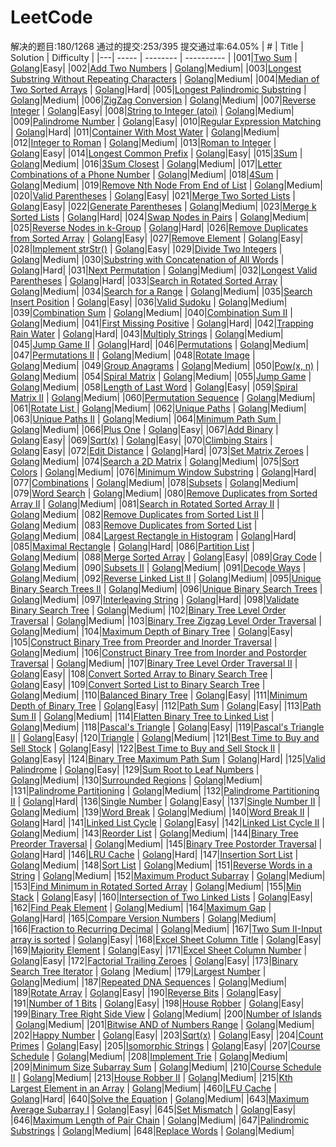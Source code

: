 # LeetCode
解决的题目:180/1268
通过的提交:253/395
提交通过率:64.05%
| # | Title | Solution | Difficulty |
|---| ----- | -------- | ---------- |
|001|[Two Sum](https://leetcode.com/problems/two-sum/description/) | [Golang](./two_sum/two_sum.go)|Easy|
|002|[Add Two Numbers](https://leetcode.com/problems/add-two-numbers/description/) | [Golang](./add_two_numbers/add_two_numbers.go)|Medium|
|003|[Longest Substring Without Repeating Characters](https://leetcode.com/problems/longest-substring-without-repeating-characters/description/) | [Golang](./longest_substring_without_repeating_characters/longest_substring_without_repeating_characters.go)|Medium|
|004|[Median of Two Sorted Arrays](https://leetcode.com/problems/median-of-two-sorted-arrays/description/) | [Golang](./median_of_two_sorted_arrays/median_of_two_sorted_arrays.go)|Hard|
|005|[Longest Palindromic Substring](https://leetcode.com/problems/longest-palindromic-substring/description/) | [Golang](./longest_palindromic_substring/longest_palindromic_substring.go)|Medium|
|006|[ZigZag Conversion](https://leetcode.com/problems/zigzag-conversion/description/) | [Golang](./zigzag_conversion/zigzag_conversion.go)|Medium|
|007|[Reverse Integer](https://leetcode.com/problems/reverse-integer/description/) | [Golang](./reverse_integer/reverse_integer.go)|Easy|
|008|[String to Integer (atoi)](https://leetcode.com/problems/string-to-integer-atoi/description/) | [Golang](./string_to_integer_atoi/string_to_integer_atoi.go)|Medium|
|009|[Palindrome Number](https://leetcode.com/problems/palindrome-number/description/) | [Golang](./palindrome_number/palindrome_number.go)|Easy|
|010|[Regular Expression Matching](https://leetcode.com/problems/regular-expression-matching/description/) | [Golang](./regular_expression_matching/regular_expression_matching.go)|Hard|
|011|[Container With Most Water](https://leetcode.com/problems/container-with-most-water/description/) | [Golang](./container_with_most_water/container_with_most_water.go)|Medium|
|012|[Integer to Roman](https://leetcode.com/problems/integer-to-roman/description/) | [Golang](./integer_to_roman/integer_to_roman.go)|Medium|
|013|[Roman to Integer](https://leetcode.com/problems/roman-to-integer/description/) | [Golang](./roman_to_integer/roman_to_integer.go)|Easy|
|014|[Longest Common Prefix](https://leetcode.com/problems/longest-common-prefix/description/) | [Golang](./longest_common_prefix/longest_common_prefix.go)|Easy|
|015|[3Sum](https://leetcode.com/problems/3sum/description/) | [Golang](./three_sum/three_sum.go)|Medium|
|016|[3Sum Closest](https://leetcode.com/problems/3sum-closest/description/) | [Golang](./three_sum_closest/three_sum_closest.go)|Medium|
|017|[Letter Combinations of a Phone Number](https://leetcode.com/problems/letter-combinations-of-a-phone-number/description/) | [Golang](./letter_combinations/letter_combinations.go)|Medium|
|018|[4Sum](https://leetcode.com/problems/4sum/description/) | [Golang](./four_sum/four_sum.go)|Medium|
|019|[Remove Nth Node From End of List](https://leetcode.com/problems/remove-nth-node-from-end-of-list/description/) | [Golang](./remove_nth_from_end/remove_nth_from_end.go)|Medium|
|020|[Valid Parentheses](https://leetcode.com/problems/valid-parentheses/description/) | [Golang](./valid_parentheses/valid_parentheses.go)|Easy|
|021|[Merge Two Sorted Lists](https://leetcode.com/problems/merge-two-sorted-lists/description/) | [Golang](./merge_two_sorted_lists/merge_two_sorted_lists.go)|Easy|
|022|[Generate Parentheses](https://leetcode.com/problems/generate-parentheses/description/) | [Golang](./generate_parentheses/generate_parentheses.go)|Medium|
|023|[Merge k Sorted Lists](https://leetcode.com/problems/merge-k-sorted-lists/description/) | [Golang](./merge_k_sorted_lists/merge_k_sorted_lists.go)|Hard|
|024|[Swap Nodes in Pairs](https://leetcode.com/problems/swap-nodes-in-pairs/description/) | [Golang](./swap_nodes_in_pairs/swap_nodes_in_pairs.go)|Medium|
|025|[Reverse Nodes in k-Group](https://leetcode.com/problems/reverse-nodes-in-k-group/description/) | [Golang](./reverse_nodes_in_k_group/reverse_nodes_in_k_group.go)|Hard|
|026|[Remove Duplicates from Sorted Array](https://leetcode.com/problems/remove-duplicates-from-sorted-array/description/) | [Golang](./remove_duplicates_from_sorted_array/remove_duplicates_from_sorted_array.go)|Easy|
|027|[Remove Element](https://leetcode.com/problems/remove-element/description/) | [Golang](./remove_element/remove_element.go)|Easy|
|028|[Implement strStr()](https://leetcode.com/problems/implement-strstr/description/) | [Golang](./implement_strstr/implement_strstr.go)|Easy|
|029|[Divide Two Integers](https://leetcode.com/problems/divide-two-integers/description/) | [Golang](./divide_two_integers/divide_two_integers.go)|Medium|
|030|[Substring with Concatenation of All Words](https://leetcode.com/problems/substring-with-concatenation-of-all-words/description/) | [Golang](./find_substring/find_substring.go)|Hard|
|031|[Next Permutation](https://leetcode.com/problems/next-permutation/description/) | [Golang](./next_permutation/next_permutation.go)|Medium|
|032|[Longest Valid Parentheses](https://leetcode.com/problems/longest-valid-parentheses/description/) | [Golang](./longest_valid_parentheses/longest_valid_parentheses.go)|Hard|
|033|[Search in Rotated Sorted Array](https://leetcode.com/problems/search-in-rotated-sorted-array/description/) | [Golang](./search_in_rotated_sorted_array/search_in_rotated_sorted_array.go)|Medium|
|034|[Search for a Range](https://leetcode.com/problems/search-for-a-range/description/) | [Golang](./search_for_a_range/search_for_a_range.go)|Medium|
|035|[Search Insert Position](https://leetcode.com/problems/search-insert-positio/description/) | [Golang](./search_insert_position/search_insert_position.go)|Easy|
|036|[Valid Sudoku](https://leetcode.com/problems/valid-sudoku/description/) | [Golang](./valid_sudoku/valid_sudoku.go)|Medium|
|039|[Combination Sum](https://leetcode.com/problems/combination-sum/description/) | [Golang](./combination_sum/combination_sum.go)|Medium|
|040|[Combination Sum II](https://leetcode.com/problems/combination-sum-ii/description/) | [Golang](./combination_sum_II/combination_sum_II.go)|Medium|
|041|[First Missing Positive](https://leetcode.com/problems/first-missing-positive/description/) | [Golang](./first_missing_positive/first_missing_positive.go)|Hard|
|042|[Trapping Rain Water](https://leetcode.com/problems/trapping-rain-water/description/) | [Golang](./trapping_rain_water/trapping_rain_water.go)|Hard|
|043|[Multiply Strings](https://leetcode.com/problems/multiply-strings/description/) | [Golang](./multiply_strings/multiply_strings.go)|Medium|
|045|[Jump Game II](https://leetcode.com/problems/jump-game-ii/description/) | [Golang](./jump_game_ii/jump_game_ii.go)|Hard|
|046|[Permutations](https://leetcode.com/problems/permutations/description/) | [Golang](./permutations/permutations.go)|Medium|
|047|[Permutations II](https://leetcode.com/problems/permutations-ii/description/) | [Golang](./permutations_II/permutations_II.go)|Medium|
|048|[Rotate Image](https://leetcode.com/problems/rotate-image/description/) | [Golang](./rotate_image/rotate_image.go)|Medium|
|049|[Group Anagrams](https://leetcode.com/problems/group-anagrams/description/) | [Golang](./group_anagrams/group_anagrams.go)|Medium|
|050|[Pow(x, n)](https://leetcode.com/problems/powx-n/description/) | [Golang](./pow/pow.go)|Medium|
|054|[Spiral Matrix](https://leetcode.com/problems/spiral-matrix/description/) | [Golang](./spiral_matrix/spiral_matrix.go)|Medium|
|055|[Jump Game](https://leetcode.com/problems/jump-game/description/) | [Golang](./jump_game/jump_game.go)|Medium|
|058|[Length of Last Word](https://leetcode.com/problems/length-of-last-word/description/) | [Golang](./len_of_last_word/len_of_last_word.go)|Easy|
|059|[Spiral Matrix II](https://leetcode.com/problems/spiral-matrix-ii/description/) | [Golang](./spiral_matrix_ii/spiral_matrix_ii.go)|Medium|
|060|[Permutation Sequence](https://leetcode.com/problems/permutation-sequence/description/) | [Golang](./permutation_sequence/permutation_sequence.go)|Medium|
|061|[Rotate List ](https://leetcode.com/problems/lrotate-list/description/) | [Golang](./rotate_list/rotate_list.go)|Medium|
|062|[Unique Paths](https://leetcode.com/problems/unique-paths/description/) | [Golang](./unique_paths/unique_paths.go)|Medium|
|063|[Unique Paths II](https://leetcode.com/problems/unique-paths-ii/description/) | [Golang](./unique_paths_ii/unique_paths_ii.go)|Medium|
|064|[Minimum Path Sum ](https://leetcode.com/problems/minimum-path-sum/description/) | [Golang](./minimum_path_sum/minimum_path_sum.go)|Medium|
|066|[Plus One](https://leetcode.com/problems/plus-one/description/) | [Golang](./plus_one/plus_one.go)|Easy|
|067|[Add Binary](https://leetcode.com/problems/add-binary/description/) | [Golang](./add_binary/add_binary.go)|Easy|
|069|[Sqrt(x)](https://leetcode.com/problems/sqrtx/description/) | [Golang](./sqrtx/sqrtx.go)|Easy|
|070|[Climbing Stairs](https://leetcode.com/problems/climbing-stairs/description/) | [Golang](./climbing_stairs/climbing_stairs.go)|Easy|
|072|[Edit Distance](https://leetcode.com/problems/edit-distance/description/) | [Golang](./edit_distance/edit_distance.go)|Hard|
|073|[Set Matrix Zeroes](https://leetcode.com/problems/set-matrix-zeroes/description/) | [Golang](./set_matrix_zeroes/set_matrix_zeroes.go)|Medium|
|074|[Search a 2D Matrix](https://leetcode.com/problems/search-a-2d-matrix/description/) | [Golang](./search_2d_matrix/search_2d_matrix.go)|Medium|
|075|[Sort Colors](https://leetcode.com/problems/sort-colors/description/) | [Golang](./sort_colors/sort_colors.go)|Medium|
|076|[Minimum Window Substring](https://leetcode.com/problems/minimum-window-substring/description/) | [Golang](./minimum_window_substring/minimum_window_substring.go)|Hard|
|077|[Combinations](https://leetcode.com/problems/combinations/description/) | [Golang](./combinations/combinations.go)|Medium|
|078|[Subsets](https://leetcode.com/problems/subsets/description/) | [Golang](./subsets/subsets.go)|Medium|
|079|[Word Search](https://leetcode.com/problems/word-search/description/) | [Golang](./word_search/word_search.go)|Medium|
|080|[Remove Duplicates from Sorted Array II](https://leetcode.com/problems/remove-duplicates-from-sorted-array-ii/description/) | [Golang](./remove_duplicates/remove_duplicates.go)|Medium|
|081|[Search in Rotated Sorted Array II](https://leetcode.com/problems/search-in-rotated-sorted-array-ii/description/) | [Golang](./search_rotated/search_rotated.go)|Medium|
|082|[Remove Duplicates from Sorted List II](https://leetcode.com/problems/remove-duplicates-from-sorted-list-ii/description/) | [Golang](./delete_duplicates_ii/delete_duplicates_ii.go)|Medium|
|083|[Remove Duplicates from Sorted List](https://leetcode.com/problems/remove-duplicates-from-sorted-list/description/) | [Golang](./delete_duplicates/delete_duplicates.go)|Medium|
|084|[Largest Rectangle in Histogram](https://leetcode.com/problems/largest-rectangle-in-histogram/description/) | [Golang](./largest_rectangle_area/largest_rectangle_area.go)|Hard|
|085|[Maximal Rectangle](https://leetcode.com/problems/maximal-rectangle/description/) | [Golang](./maximal_rectangle/maximal_rectangle.go)|Hard|
|086|[Partition List](https://leetcode.com/problems/partition-list/description/) | [Golang](./partition_list/partition_list.go)|Medium|
|088|[Merge Sorted Array](https://leetcode.com/problems/merge-sorted-array/description/) | [Golang](./merge_sorted_array/merge_sorted_array.go)|Easy|
|089|[Gray Code](https://leetcode.com/problems/gray-code/description/) | [Golang](./gray_code/gray_code.go)|Medium|
|090|[Subsets II](https://leetcode.com/problems/subsets-ii/description/) | [Golang](./subsets_ii/subsets_ii.go)|Medium|
|091|[Decode Ways](https://leetcode.com/problems/decode-ways/description/) | [Golang](./decode_ways/decode_ways.go)|Medium|
|092|[Reverse Linked List II](https://leetcode.com/problems/reverse-linked-list-ii/description/) | [Golang](./reverse_linked_list_ii/reverse_linked_list_ii.go)|Medium|
|095|[Unique Binary Search Trees II](https://leetcode.com/problems/unique-binary-search-trees-ii/description/) | [Golang](./unique_bst_ii/unique_bst_ii.go)|Medium|
|096|[Unique Binary Search Trees](https://leetcode.com/problems/unique-binary-search-trees/description/) | [Golang](./unique_bst/unique_bst.go)|Medium|
|097|[Interleaving String](https://leetcode.com/problems/interleaving-string/description/) | [Golang](./interleaving_string/interleaving_string.go)|Hard|
|098|[Validate Binary Search Tree](https://leetcode.com/problems/validate-binary-search-tree/description/) | [Golang](./validate_bst/validate_bst.go)|Medium|
|102|[Binary Tree Level Order Traversal](https://leetcode.com/problems/binary-tree-level-order-traversal/description/) | [Golang](./level_order/level_order.go)|Medium|
|103|[Binary Tree Zigzag Level Order Traversal](https://leetcode.com/problems/binary-tree-zigzag-level-order-traversal/description/) | [Golang](./zigzag_level_order/zigzag_level_order.go)|Medium|
|104|[Maximum Depth of Binary Tree](https://leetcode.com/problems/maximum-depth-of-binary-tree/description/) | [Golang](./max_depth/max_depth.go)|Easy|
|105|[Construct Binary Tree from Preorder and Inorder Traversal](https://leetcode.com/problems/construct-binary-tree-from-preorder-and-inorder-traversal/description/) | [Golang](./build_tree/build_tree.go)|Medium|
|106|[Construct Binary Tree from Inorder and Postorder Traversal](https://leetcode.com/problems/construct-binary-tree-from-inorder-and-postorder-traversal/description/) | [Golang](./build_tree2/build_tree2.go)|Medium|
|107|[Binary Tree Level Order Traversal II](https://leetcode.com/problems/binary-tree-level-order-traversal-ii/description/) | [Golang](./level_order_bottom/level_order_bottom.go)|Easy|
|108|[Convert Sorted Array to Binary Search Tree](https://leetcode.com/problems/convert-sorted-array-to-binary-search-tree/description/) | [Golang](./sorted_array_to_BST/sorted_array_to_BST.go)|Easy|
|109|[Convert Sorted List to Binary Search Tree](https://leetcode.com/problems/convert-sorted-list-to-binary-search-tree/description/) | [Golang](./sorted_list_to_bst/sorted_list_to_bst.go)|Medium|
|110|[Balanced Binary Tree](https://leetcode.com/problems/balanced-binary-tree/description/) | [Golang](./balanced_tree/balanced_tree.go)|Easy|
|111|[Minimum Depth of Binary Tree](https://leetcode.com/problems/minimum-depth-of-binary-tree/description/) | [Golang](./min_depth/min_depth.go)|Easy|
|112|[Path Sum](https://leetcode.com/problems/path-sum/description/) | [Golang](./has_path_sum/has_path_sum.go)|Easy|
|113|[Path Sum II](https://leetcode.com/problems/path-sum-ii/description/) | [Golang](./path_sum/path_sum.go)|Medium|
|114|[Flatten Binary Tree to Linked List](https://leetcode.com/problems/flatten-binary-tree-to-linked-list/description/) | [Golang](./flatten/flatten.go)|Medium|
|118|[Pascal's Triangle](https://leetcode.com/problems/pascals-triangle/) | [Golang](./pascals_triangle/pascals_triangle.go)|Easy|
|119|[Pascal's Triangle II](https://leetcode.com/problems/pascals-triangle-ii/) | [Golang](./pascals_triangle_ii/pascals_triangle_ii.go)|Easy|
|120|[Triangle](https://leetcode.com/problems/triangle/) | [Golang](./triangle/triangle.go)|Medium|
|121|[Best Time to Buy and Sell Stock](https://leetcode.com/problems/best-time-to-buy-and-sell-stock/) | [Golang](./max_profit/max_profit.go)|Easy|
|122|[Best Time to Buy and Sell Stock II](https://leetcode.com/problems/best-time-to-buy-and-sell-stock-ii/) | [Golang](./max_profit_ii/max_profit_ii.go)|Easy|
|124|[Binary Tree Maximum Path Sum](https://leetcode.com/problems/binary-tree-maximum-path-sum/) | [Golang](./max_path_sum/max_path_sum.go)|Hard|
|125|[Valid Palindrome](https://leetcode.com/problems/valid-palindrome/) | [Golang](./valid_palindrome/valid_palindrome.go)|Easy|
|129|[Sum Root to Leaf Numbers](https://leetcode.com/problems/sum-root-to-leaf-numbers/) | [Golang](./sum_numbers/sum_numbers.go)|Medium|
|130|[Surrounded Regions](https://leetcode.com/problems/surrounded-regions/) | [Golang](./surrounded_regions/surrounded_regions.go)|Medium|
|131|[Palindrome Partitioning](https://leetcode.com/problems/palindrome-partitioning/) | [Golang](./palindrome_partitioning/palindrome_partitioning.go)|Medium|
|132|[Palindrome Partitioning II](https://leetcode.com/problems/palindrome-partitioning-ii/) | [Golang](./palindrome_partitioning_ii/palindrome_partitioning_ii.go)|Hard|
|136|[Single Number](https://leetcode.com/problems/single-number/) | [Golang](./single_number/single_number.go)|Easy|
|137|[Single Number II](https://leetcode.com/problems/single-number-ii/) | [Golang](./single_number_ii/single_number_ii.go)|Medium|
|139|[Word Break](https://leetcode.com/problems/word-break/) | [Golang](./word_break/word_break.go)|Medium|
|140|[Word Break II](https://leetcode.com/problems/word-break-ii/) | [Golang](./word_break_ii/word_break_ii.go)|Hard|
|141|[Linked List Cycle](https://leetcode.com/problems/linked-list-cycle/) | [Golang](./linked_list_cycle/linked_list_cycle.go)|Easy|
|142|[Linked List Cycle II](https://leetcode.com/problems/linked-list-cycle-ii/) | [Golang](./linked_list_cycle_ii/linked_list_cycle_ii.go)|Medium|
|143|[Reorder List](https://leetcode.com/problems/reorder-list/) | [Golang](./reorder_list/reorder_list.go)|Medium|
|144|[Binary Tree Preorder Traversal](https://leetcode.com/problems/binary-tree-preorder-traversal/) | [Golang](./preorder_traversal/preorder_traversal.go)|Medium|
|145|[Binary Tree Postorder Traversal](https://leetcode.com/problems/binary-tree-postorder-traversal/) | [Golang](./postorder_traversal/postorder_traversal.go)|Hard|
|146|[LRU Cache](https://leetcode.com/problems/lru-cache/description/) | [Golang](./lru_cache/lru_cache.go)|Hard|
|147|[Insertion Sort List](https://leetcode.com/problems/insertion-sort-list/) | [Golang](./insertion_sort_list/insertion_sort_list.go)|Medium|
|148|[Sort List](https://leetcode.com/problems/sort-list/) | [Golang](./sort_list/sort_list.go)|Medium|
|151|[Reverse Words in a String](https://leetcode.com/problems/reverse-words-in-a-string/) | [Golang](./reverse_words/reverse_words.go)|Medium|
|152|[Maximum Product Subarray](https://leetcode.com/problems/maximum-product-subarray/) | [Golang](./max_product/max_product.go)|Medium|
|153|[Find Minimum in Rotated Sorted Array](https://leetcode.com/problems/find-minimum-in-rotated-sorted-array/) | [Golang](./find_min/find_min.go)|Medium|
|155|[Min Stack](https://leetcode.com/problems/min-stack/) | [Golang](./min_stack/min_stack.go)|Easy|
|160|[Intersection of Two Linked Lists](https://leetcode.com/problems/intersection-of-two-linked-lists/) | [Golang](./intersection/intersection.go)|Easy|
|162|[Find Peak Element](https://leetcode.com/problems/find-peak-element/) | [Golang](./find_peak_element/find_peak_element.go)|Medium|
|164|[Maximum Gap](https://leetcode.com/problems/maximum-gap/) | [Golang](./maximum_gap/maximum_gap.go)|Hard|
|165|[Compare Version Numbers](https://leetcode.com/problems/compare-version-numbers/) | [Golang](./compare_version/compare_version.go)|Medium|
|166|[Fraction to Recurring Decimal](https://leetcode.com/problems/fraction-to-recurring-decimal/) | [Golang](./fraction_to_decimal/fraction_to_decimal.go)|Medium|
|167|[Two Sum II-Input array is sorted](https://leetcode.com/problems/two-sum-ii-input-array-is-sorted/) | [Golang](./two_sum167/two_sum167.go)|Easy|
|168|[Excel Sheet Column Title](https://leetcode.com/problems/excel-sheet-column-title/) | [Golang](./convert_to_title/convert_to_title.go)|Easy|
|169|[Majority Element](https://leetcode.com/problems/majority-element/) | [Golang](./majority_element/majority_element.go)|Easy|
|171|[Excel Sheet Column Number](https://leetcode.com/problems/excel-sheet-column-number/) | [Golang](./title_to_number/title_to_number.go)|Easy|
|172|[Factorial Trailing Zeroes](https://leetcode.com/problems/factorial-trailing-zeroes/) | [Golang](./trailing_zeroes/trailing_zeroes.go)|Easy|
|173|[Binary Search Tree Iterator](https://leetcode.com/problems/binary-search-tree-iterator/) | [Golang](./BST_iterator/BST_iterator.go) |Medium|
|179|[Largest Number](https://leetcode.com/problems/largest-number/) | [Golang](./largest_number/largest_number.go)|Medium|
|187|[Repeated DNA Sequences](https://leetcode.com/problems/repeated-dna-sequences/) | [Golang](./repeated_dna_sequences/repeated_dna_sequences.go)|Medium|
|189|[Rotate Array](https://leetcode.com/problems/rotate-array/) | [Golang](./rotate_array/rotate_array.go)|Easy|
|190|[Reverse Bits](https://leetcode.com/problems/reverse-bits/) | [Golang](./reverse_bits/reverse_bits.go)|Easy|
|191|[Number of 1 Bits](https://leetcode.com/problems/number-of-1-bits/) | [Golang](./hamming_weight/hamming_weight.go)|Easy|
|198|[House Robber](https://leetcode.com/problems/house-robber/) | [Golang](./house_robber/house_robber.go)|Easy|
|199|[Binary Tree Right Side View](https://leetcode.com/problems/binary-tree-right-side-view/) | [Golang](./right_side_view/right_side_view.go)|Medium|
|200|[Number of Islands](https://leetcode.com/problems/number-of-islands/) | [Golang](./num_islands/num_islands.go)|Medium|
|201|[Bitwise AND of Numbers Range](https://leetcode.com/problems/bitwise-and-of-numbers-range/) | [Golang](./range_bitwise_and/range_bitwise_and.go)|Medium|
|202|[Happy Number](https://leetcode.com/problems/happy-number/) | [Golang](./happy_number/happy_number.go)|Easy|
|203|[Sqrt(x)](https://leetcode.com/problems/remove-linked-list-elements/) | [Golang](./remove_elements/remove_elements.go)|Easy|
|204|[Count Primes](https://leetcode.com/problems/count-primes/) | [Golang](./count_primes/count_primes.go)|Easy|
|205|[Isomorphic Strings](https://leetcode.com/problems/isomorphic-strings/) | [Golang](./isomorphic_strings/isomorphic_strings.go)|Easy|
|207|[Course Schedule](https://leetcode.com/problems/course-schedule/) | [Golang](./course_schedule/course_schedule.go)|Medium|
|208|[Implement Trie](https://leetcode.com/problems/implement-trie-prefix-tree/description/) | [Golang](./implement_trie/implement_trie.go)|Medium|
|209|[Minimum Size Subarray Sum](https://leetcode.com/problems/minimum-size-subarray-sum/) | [Golang](./min_subarray_len/min_subarray_len.go)|Medium|
|210|[Course Schedule II](https://leetcode.com/problems/course-schedule-ii/) | [Golang](./course_schedule_ii/course_schedule_ii.go)|Medium|
|213|[House Robber II](https://leetcode.com/problems/house-robber-ii/) | [Golang](./house_robber_ii/house_robber_ii.go)|Medium|
|215|[Kth Largest Element in an Array](https://leetcode.com/problems/kth-largest-element-in-an-array/) | [Golang](./kth_largest_element/kth_largest_element.go)|Medium|
|460|[LFU Cache](https://leetcode.com/problems/lfu-cache/description/) | [Golang](./lfu_cache/lfu_cache.go)|Hard|
|640|[Solve the Equation](https://leetcode.com/problems/solve-the-equation/description/) | [Golang](./solve_the_equation/solve_the_equation.go)|Medium|
|643|[Maximum Average Subarray I](https://leetcode.com/problems/maximum-average-subarray-i/description/) | [Golang](./maximum_average_subarray/maximum_average_subarray.go)|Easy|
|645|[Set Mismatch](https://leetcode.com/problems/set-mismatch/description/) | [Golang](./set_mismatch/set_mismatch.go)|Easy|
|646|[Maximum Length of Pair Chain](https://leetcode.com/problems/maximum-length-of-pair-chain/description/) | [Golang](./maximum_length_of_pair_chain/maximum_length_of_pair_chain.go)|Medium|
|647|[Palindromic Substrings](https://leetcode.com/problems/palindromic-substrings/description/) | [Golang](./palindromic_substrings/palindromic_substrings.go)|Medium|
|648|[Replace Words](https://leetcode.com/problems/replace-words/description/) | [Golang](./replace_words/replace_words.go)|Medium|
